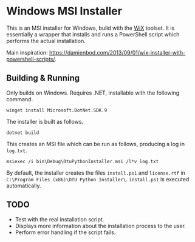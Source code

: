 # Windows MSI Installer

This is an MSI installer for Windows, build with the
[WiX](https://www.firegiant.com/wixtoolset/) toolset. It is essentially a
wrapper that installs and runs a PowerShell script which performs the actual
installation.

Main inspiration:
<https://damienbod.com/2013/09/01/wix-installer-with-powershell-scripts/>.

## Building & Running

Only builds on Windows. Requires .NET, installable with the following command.

```
winget install Microsoft.DotNet.SDK.9
```

The installer is built as follows.

```
dotnet build
```

This creates an MSI file which can be run as follows, producing a log in
`log.txt`.

```
msiexec /i bin\Debug\DtuPythonInstaller.msi /l*v log.txt
```

By default, the installer creates the files `install.ps1` and `license.rtf` in
`C:\Program Files (x86)\DTU Python Installer\`. `install.ps1` is executed
automatically.

## TODO

- Test with the real installation script.
- Displays more information about the installation process to the user.
- Perform error handling if the script fails.

